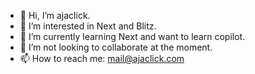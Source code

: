 - 👋 Hi, I’m ajaclick.
- 👀 I’m interested in Next and Blitz.
- 🌱 I’m currently learning Next and want to learn copilot.
- 💞️ I’m not looking to collaborate at the moment.
- 📫 How to reach me: mail@ajaclick.com

<!---
ajaclick/ajaclick is a ✨ special ✨ repository because its `README.md` (this file) appears on your GitHub profile.
You can click the Preview link to take a look at your changes.
--->
